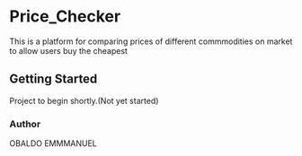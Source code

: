 # Price_Checker
This is a platform for comparing prices of different commmodities on market to allow users buy the cheapest

## Getting Started
Project to begin shortly.(Not yet started)

### Author
OBALDO EMMMANUEL
